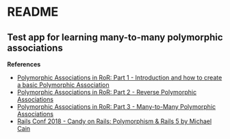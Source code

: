 # README

## Test app for learning many-to-many polymorphic associations

**References**
* [Polymorphic Associations in RoR: Part 1 - Introduction and how to create a basic Polymorphic Association](http://www.99linesofcode.com/polymorphic-associations-in-ruby-on-rails-part-1-introduction)
* [Polymorphic Associations in RoR: Part 2 - Reverse Polymorphic Associations](http://www.99linesofcode.com/polymorphic-associations-in-ruby-on-rails-part-2-reverse-polymorphic-associations/)
* [Polymorphic Associations in RoR: Part 3 - Many-to-Many Polymorphic Associations](http://www.99linesofcode.com/polymorphic-associations-in-ruby-on-rails-part-3-many-to-many-polymorphic-associations/)
* [Rails Conf 2018 - Candy on Rails: Polymorphism & Rails 5 by Michael Cain](https://www.youtube.com/watch?v=CD_ye_9lvEM)

